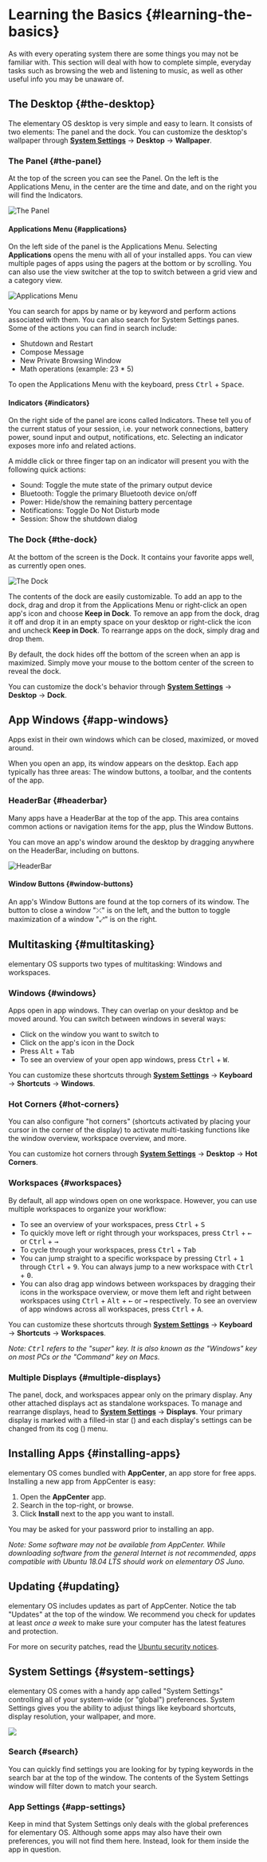# Learning the Basics {#learning-the-basics}

As with every operating system there are some things you may not be familiar with. This section will deal with how to complete simple, everyday tasks such as browsing the web and listening to music, as well as other useful info you may be unaware of.

## The Desktop {#the-desktop}
The elementary OS desktop is very simple and easy to learn. It consists of two elements: The panel and the dock. You can customize the desktop's wallpaper through **[System Settings](/docs/learning-the-basics#system-settings)** → **Desktop** → **Wallpaper**.

### The Panel {#the-panel}
At the top of the screen you can see the Panel. On the left is the Applications Menu, in the center are the time and date, and on the right you will find the Indicators.

![The Panel](../images/docs/learning-the-basics/panel.png)

#### Applications Menu {#applications}

On the left side of the panel is the Applications Menu. Selecting **Applications** opens the menu with all of your installed apps. You can view multiple pages of apps using the pagers at the bottom or by scrolling. You can also use the view switcher at the top to switch between a grid view and a category view.

![Applications Menu](../images/docs/learning-the-basics/slingshot.png)

You can search for apps by name or by keyword and perform actions associated with them. You can also search for System Settings panes. Some of the actions you can find in search include:

* Shutdown and Restart
* Compose Message
* New Private Browsing Window
* Math operations (example: 23 * 5)

To open the Applications Menu with the keyboard, press <kbd>Ctrl</kbd> + <kbd>Space</kbd>.

#### Indicators {#indicators}
On the right side of the panel are icons called Indicators. These tell you of the current status of your session, i.e. your network connections, battery power, sound input and output, notifications, etc. Selecting an indicator exposes more info and related actions.

A middle click or three finger tap on an indicator will present you with the following quick actions:

* Sound: Toggle the mute state of the primary output device
* Bluetooth: Toggle the primary Bluetooth device on/off
* Power: Hide/show the remaining battery percentage 
* Notifications: Toggle Do Not Disturb mode
* Session: Show the shutdown dialog

### The Dock {#the-dock}
At the bottom of the screen is the Dock. It contains your favorite apps well, as currently open ones.

![The Dock](../images/docs/learning-the-basics/dock.png)

The contents of the dock are easily customizable. To add an app to the dock, drag and drop it from the Applications Menu or right-click an open app's icon and choose **Keep in Dock**. To remove an app from the dock, drag it off and drop it in an empty space on your desktop or right-click the icon and uncheck **Keep in Dock**. To rearrange apps on the dock, simply drag and drop them.

By default, the dock hides off the bottom of the screen when an app is maximized. Simply move your mouse to the bottom center of the screen to reveal the dock.

You can customize the dock's behavior through **[System Settings](/docs/learning-the-basics#system-settings)** → **Desktop** → **Dock**.

## App Windows {#app-windows}

Apps exist in their own windows which can be closed, maximized, or moved around.

When you open an app, its window appears on the desktop. Each app typically has three areas: The window buttons, a toolbar, and the contents of the app.

### HeaderBar {#headerbar}
Many apps have a HeaderBar at the top of the app. This area contains common actions or navigation items for the app, plus the Window Buttons.

You can move an app's window around the desktop by dragging anywhere on the HeaderBar, including on buttons.

<div class="img--cutoff-bottom">
    <img src="../images/docs/learning-the-basics/windows.png" alt="HeaderBar">
</div>

#### Window Buttons {#window-buttons}
An app's Window Buttons are found at the top corners of its window. The button to close a window "⤫" is on the left, and the button to toggle maximization of a window "⤢" is on the right.

## Multitasking {#multitasking}

elementary OS supports two types of multitasking: Windows and workspaces.

### Windows {#windows}
Apps open in app windows. They can overlap on your desktop and be moved around. You can switch between windows in several ways:

* Click on the window you want to switch to
* Click on the app's icon in the Dock
* Press <kbd>Alt</kbd> + <kbd>Tab</kbd>
* To see an overview of your open app windows, press <kbd>Ctrl</kbd> + <kbd>W</kbd>.

You can customize these shortcuts through **[System Settings](/docs/learning-the-basics#system-settings)** → **Keyboard** → **Shortcuts** → **Windows**.

### Hot Corners {#hot-corners}
You can also configure "hot corners" (shortcuts activated by placing your cursor in the corner of the display) to activate multi-tasking functions like the window overview, workspace overview, and more.

You can customize hot corners through **[System Settings](/docs/learning-the-basics#system-settings)** → **Desktop** → **Hot Corners**.

### Workspaces {#workspaces}
By default, all app windows open on one workspace. However, you can use multiple workspaces to organize your workflow:

* To see an overview of your workspaces, press <kbd>Ctrl</kbd> + <kbd>S</kbd>
* To quickly move left or right through your workspaces, press <kbd>Ctrl</kbd> + <kbd>←</kbd> or <kbd>Ctrl</kbd> + <kbd>→</kbd>
* To cycle through your workspaces, press <kbd>Ctrl</kbd> + <kbd>Tab</kbd>
* You can jump straight to a specific workspace by pressing <kbd>Ctrl</kbd> + <kbd>1</kbd> through <kbd>Ctrl</kbd> + <kbd>9</kbd>. You can always jump to a new workspace with <kbd>Ctrl</kbd> + <kbd>0</kbd>.
* You can also drag app windows between workspaces by dragging their icons in the workspace overview, or move them left and right between workspaces using <kbd>Ctrl</kbd> + <kbd>Alt</kbd> + <kbd>←</kbd> or <kbd>→</kbd> respectively. To see an overview of app windows across all workspaces, press <kbd>Ctrl</kbd> + <kbd>A</kbd>.

You can customize these shortcuts through **[System Settings](/docs/learning-the-basics#system-settings)** → **Keyboard** → **Shortcuts** → **Workspaces**.

_Note: <kbd>Ctrl</kbd> refers to the "super" key. It is also known as the "Windows" key on most PCs or the "Command" key on Macs._

### Multiple Displays {#multiple-displays}
The panel, dock, and workspaces appear only on the primary display. Any other attached displays act as standalone workspaces. To manage and rearrange displays, head to **[System Settings](/docs/learning-the-basics#system-settings)** → **Displays**. Your primary display is marked with a filled-in star (<i class="fa fa-star"></i>) and each display's settings can be changed from its cog (<i class="fa fa-cog"></i>) menu.

## Installing Apps {#installing-apps}

elementary OS comes bundled with **AppCenter**, an app store for free apps. Installing a new app from AppCenter is easy:

1. Open the **AppCenter** app.
2. Search in the top-right, or browse.
3. Click **Install** next to the app you want to install.

You may be asked for your password prior to installing an app.

_Note: Some software may not be available from AppCenter. While downloading software from the general Internet is not recommended, apps compatible with Ubuntu 18.04 LTS should work on elementary OS Juno._

## Updating {#updating}

elementary OS includes updates as part of AppCenter. Notice the tab "Updates" at the top of the window. We recommend you check for updates at least _once a week_ to make sure your computer has the latest features and protection.

For more on security patches, read the <a href="https://usn.ubuntu.com/">Ubuntu security notices</a>.

## System Settings {#system-settings}

elementary OS comes with a handy app called "System Settings" controlling all of your system-wide (or "global") preferences. System Settings gives you the ability to adjust things like keyboard shortcuts, display resolution, your wallpaper, and more.

![](../images/docs/learning-the-basics/switchboard.png)

### Search {#search}
You can quickly find settings you are looking for by typing keywords in the search bar at the top of the window. The contents of the System Settings window will filter down to match your search.

### App Settings {#app-settings}
Keep in mind that System Settings only deals with the global preferences for elementary OS. Although some apps may also have their own preferences, you will not find them here. Instead, look for them inside the app in question.
